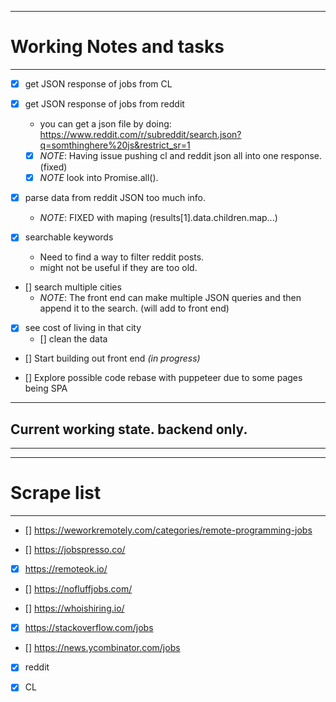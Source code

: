 ---------------------------------------------------------------
# Working Notes and tasks
---------------------------------------------------------------
* [X] get JSON response of jobs from CL

* [X] get JSON response of jobs from reddit
  - you can get a json file by doing:
  https://www.reddit.com/r/subreddit/search.json?q=somthinghere%20js&restrict_sr=1
  - [X] *NOTE*: Having issue pushing cl and reddit json all into one response. (fixed)
  - [x] *NOTE* look into Promise.all().

* [X] parse data from reddit JSON too much info.
  - *NOTE*: FIXED with maping (results[1].data.children.map...)

* [X] searchable keywords 
  - Need to find a way to filter reddit posts. 
  - might not be useful if they are too old.

* [] search multiple cities 
  - *NOTE*: The front end can make multiple JSON queries and then append it to the search. (will add to front end)

* [X] see cost of living in that city
  - [] clean the data

* [] Start building out front end *(in progress)*

* [] Explore possible code rebase with puppeteer due to some pages being SPA

---------------------------------------------------------------
## Current working state. backend only.
---------------------------------------------------------------

---------------------------------------------------------------
# Scrape list
---------------------------------------------------------------
* [] https://weworkremotely.com/categories/remote-programming-jobs

* [] https://jobspresso.co/

* [X] https://remoteok.io/ 

* [] https://nofluffjobs.com/

* [] https://whoishiring.io/

* [X] https://stackoverflow.com/jobs 

* [] https://news.ycombinator.com/jobs

* [X] reddit

* [x] CL
